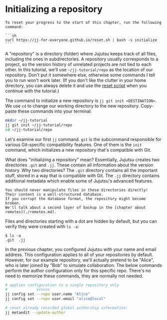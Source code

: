 # Initializing a repository

````admonish reset title="Reset your progress" collapsible=true
To reset your progress to the start of this chapter, run the following command:

```sh
curl https://jj-for-everyone.github.io/reset.sh | bash -s initialize
```
````

A "repository" is a directory (folder) where Jujutsu keeps track of all files, including the ones in subdirectories.
A repository usually corresponds to a project, so the version history of unrelated projects are not tied to each other.
In this tutorial, we'll use `~/jj-tutorial/repo` as the location of our repository.
Don't put it somewhere else, otherwise some commands I tell you to run won't work later.
(If you don't like the clutter in your home directory, you can always delete it and use the [reset script](./how_to_read.md#reset-your-progress) when you continue with the tutorial.)

The command to initialize a new repository is `jj git init <DESTINATION>`.
We use `cd` to change our working directory to the new repository.
Copy-paste these commands into your terminal:

```sh
mkdir ~/jj-tutorial
jj git init ~/jj-tutorial/repo
cd ~/jj-tutorial/repo
```

Let's examine our first `jj` command.
`git` is the subcommand responsible for various Git-specific compatibility features.
One of them is the `init` command, which initializes a new repository that's compatible with Git.

What does "initializing a repository" mean?
Essentially, Jujutsu creates two directories `.git` and `.jj`.
These contain all information about the version history.
Why two directories?
The `.git` directory contains all the important stuff, stored in a way that is compatible with Git.
The `.jj` directory contains additional metadata which enable some of Jujutsu's advanced features.

```admonish warning
You should never manipulate files in these directories directly!
Their content is a well-structured database.
If you corrupt the database format, the repository might become broken.
We'll talk about a second layer of backup in the [chapter about remotes](./remotes.md).
```

Files and directories starting with a dot are hidden by default, but you can verify they were created with `ls -a`:

```console
$ ls -a
.git  .jj
```

In the previous chapter, you configured Jujutsu with your name and email address.
This configuration applies to all of your repositories by default.
However, for our example repository, we'll actually pretend to be "Alice", who is later joined by "Bob" to simulate collaboration.
The below commands perform the author configuration only for this specific repo.
There's no need to memorize these commands, they are normally not needed.

```sh
# applies configuration to a single repository only
#             vvvvvv
jj config set --repo user.name "Alice"
jj config set --repo user.email "alice@local"

# reset already recorded global authorship information:
jj metaedit --update-author
```
